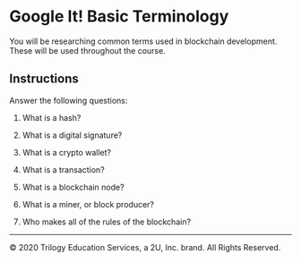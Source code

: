 # Google It! Basic Terminology

You will be researching common terms used in blockchain development. These will be used throughout the course.

## Instructions

Answer the following questions:

1. What is a hash?

2. What is a digital signature?

3. What is a crypto wallet?

4. What is a transaction?

5. What is a blockchain node?

6. What is a miner, or block producer?

7. Who makes all of the rules of the blockchain?

---

© 2020 Trilogy Education Services, a 2U, Inc. brand. All Rights Reserved.
